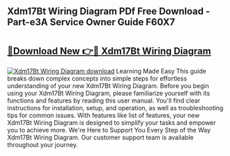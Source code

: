 ## Xdm17Bt Wiring Diagram PDf Free Download - Part-e3A Service Owner Guide F60X7

# <h2><a href="http://dfsb0g.blite.top/?on=Xdm17Bt+Wiring+Diagram">🔗Download New 👉🔴 Xdm17Bt Wiring Diagram</a></h2>

[![Xdm17Bt Wiring Diagram download](https://i.imgur.com/lujVjoI.png)](http://dfsb0g.blite.top/?on=Xdm17Bt+Wiring+Diagram)
Learning Made Easy This guide breaks down complex concepts into simple steps for effortless understanding of your new Xdm17Bt Wiring Diagram. Before you begin using your Xdm17Bt Wiring Diagram, please familiarize yourself with its functions and features by reading this user manual. You'll find clear instructions for installation, setup, and operation, as well as troubleshooting tips for common issues. With features like list of features, your new Xdm17Bt Wiring Diagram is designed to simplify your tasks and empower you to achieve more. We're Here to Support You Every Step of the Way Xdm17Bt Wiring Diagram. Our customer support team is available throughout your journey.
